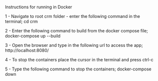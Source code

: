 Instructions for running in Docker

1 - Navigate to root crm folder - enter the following command in the terminal;
    cd crm

2 - Enter the following command to build from the docker compose file;
    docker-compose up --build

3 - Open the browser and type in the following url to access the app;
    http://localhost:8080/

4 - To stop the containers place the cursor in the terminal and press ctrl-c

5 - Type the following command to stop the containers;
    docker-compose down